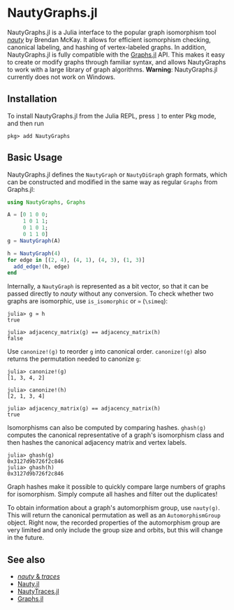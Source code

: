 # NautyGraphs.jl

NautyGraphs.jl is a Julia interface to the popular graph isomorphism tool [_nauty_](https://pallini.di.uniroma1.it/) by Brendan McKay. It allows for efficient isomorphism checking, canonical labeling, and hashing of vertex-labeled graphs. In addition, NautyGraphs.jl is fully compatible with the [Graphs.jl](https://github.com/JuliaGraphs/Graphs.jl) API. This makes it easy to create or modify graphs through familiar syntax, and allows NautyGraphs to work with a large library of graph algorithms.
**Warning**: NautyGraphs.jl currently does not work on Windows.
## Installation
To install NautyGraphs.jl from the Julia REPL, press `]` to enter Pkg mode, and then run
```
pkg> add NautyGraphs
```
## Basic Usage
NautyGraphs.jl defines the `NautyGraph` or `NautyDiGraph` graph formats, which can be constructed and modified in the same way as regular `Graphs` from Graphs.jl:
```julia
using NautyGraphs, Graphs

A = [0 1 0 0;
     1 0 1 1;
     0 1 0 1;
     0 1 1 0]
g = NautyGraph(A)

h = NautyGraph(4)
for edge in [(2, 4), (4, 1), (4, 3), (1, 3)]
  add_edge!(h, edge)
end
```
Internally, a `NautyGraph` is represented as a bit vector, so that it can be passed directly to _nauty_ without any conversion.
To check whether two graphs are isomorphic, use `is_isomorphic` or `≃` (`\simeq`):
```julia-repl
julia> g ≃ h
true

julia> adjacency_matrix(g) == adjacency_matrix(h)
false
```
Use `canonize!(g)` to reorder `g` into canonical order. `canonize!(g)` also returns the permutation needed to canonize `g`:
```julia-repl
julia> canonize!(g)
[1, 3, 4, 2]

julia> canonize!(h)
[2, 1, 3, 4]

julia> adjacency_matrix(g) == adjacency_matrix(h)
true
```
Isomorphisms can also be computed by comparing hashes. `ghash(g)` computes the canonical representative of a graph's isomorphism class and then hashes the canonical adjacency matrix and vertex labels.
```julia-repl
julia> ghash(g)
0x3127d9b726f2c846
julia> ghash(h)
0x3127d9b726f2c846
```
Graph hashes make it possible to quickly compare large numbers of graphs for isomorphism. Simply compute all hashes and filter out the duplicates!

To obtain information about a graph's automorphism group, use `nauty(g)`. This will return the canonical permutation as well as an `AutomorphismGroup` object.
Right now, the recorded properties of the automorphism group are very limited and only include the group size and orbits, but this will change in the future.

## See also
- [_nauty_ & _traces_](https://pallini.di.uniroma1.it/)
- [Nauty.jl](https://github.com/bovine3dom/Nauty.jl)
- [NautyTraces.jl](https://github.com/laurentbartholdi/NautyTraces.jl)
- [Graphs.jl](https://github.com/JuliaGraphs/Graphs.jl)
